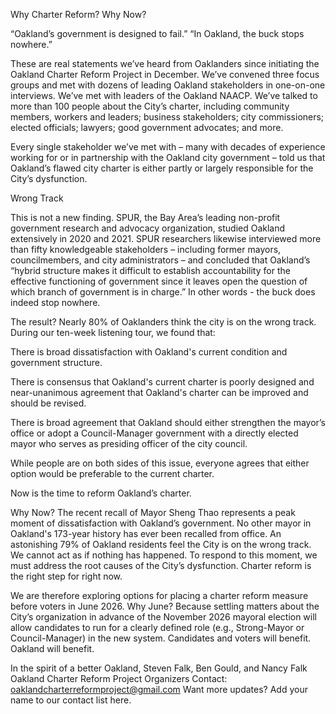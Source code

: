 Why Charter Reform?  Why Now?

“Oakland’s government is designed to fail.” 
“In Oakland, the buck stops nowhere.” 

These are real statements we’ve heard from Oaklanders since initiating the Oakland Charter Reform Project in December.  We’ve convened three focus groups and met with dozens of leading Oakland stakeholders in one-on-one interviews. We’ve met with leaders of the Oakland NAACP.  We’ve talked to more than 100 people about the City’s charter, including community members, workers and leaders; business stakeholders; city commissioners; elected officials; lawyers; good government advocates; and more. 

Every single stakeholder we’ve met with – many with decades of experience working for or in partnership with the Oakland city government – told us that Oakland’s flawed city charter is either partly or largely responsible for the City’s dysfunction. 

Wrong Track

This is not a new finding. SPUR, the Bay Area’s leading non-profit government research and advocacy organization, studied Oakland extensively in 2020 and 2021. SPUR researchers likewise interviewed more than fifty knowledgeable stakeholders – including former mayors, councilmembers, and city administrators – and concluded that Oakland’s “hybrid structure makes it difficult to establish accountability for the effective functioning of government since it leaves open the question of which branch of government is in charge.”  In other words - the buck does indeed stop nowhere.

The result? Nearly 80% of Oaklanders think the city is on the wrong track. 
During our ten-week listening tour, we found that:

There is broad dissatisfaction with Oakland's current condition and government structure.  


There is consensus that Oakland's current charter is poorly designed and near-unanimous agreement that Oakland's charter can be improved and should be revised.


There is broad agreement that Oakland should either strengthen the mayor’s office or adopt a Council-Manager government with a directly elected mayor who serves as presiding officer of the city council.  


While people are on both sides of this issue, everyone agrees that either option would be preferable to the current charter.

Now is the time to reform Oakland’s charter.

Why Now?
The recent recall of Mayor Sheng Thao represents a peak moment of dissatisfaction with Oakland’s government. No other mayor in Oakland's 173-year history has ever been recalled from office.  An astonishing 79% of Oakland residents feel the City is on the wrong track.  We cannot act as if nothing has happened.  To respond to this moment, we must address the root causes of the City’s dysfunction.  Charter reform is the right step for right now. 

We are therefore exploring options for placing a charter reform measure before voters in June 2026.  Why June?  Because settling matters about the City’s organization in advance of the November 2026 mayoral election will allow candidates to run for a clearly defined role (e.g., Strong-Mayor or Council-Manager) in the new system.  Candidates and voters will benefit.  Oakland will benefit.

In the spirit of a better Oakland,
Steven Falk, Ben Gould, and Nancy Falk
Oakland Charter Reform Project Organizers
Contact:  oaklandcharterreformproject@gmail.com
Want more updates? Add your name to our contact list here.
